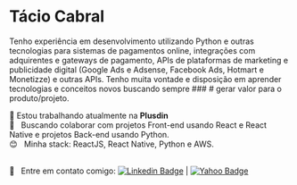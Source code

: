 # Tácio Cabral

Tenho experiência em desenvolvimento utilizando Python e outras
tecnologias para sistemas de pagamentos online, integrações com adquirentes e
gateways de pagamento, APIs de plataformas de marketing e publicidade digital (Google
Ads e Adsense, Facebook Ads, Hotmart e Monetizze) e outras APIs. Tenho muita vontade e disposição em aprender tecnologias e conceitos novos buscando sempre ### # gerar valor para o produto/projeto.

:rocket: Estou trabalhando atualmente na **Plusdin** 
<br /> :blue_heart: &nbsp; Buscando colaborar com projetos Front-end usando React e React Native e projetos Back-end usando Python.
<br /> :blush: &nbsp; Minha stack: ReactJS, React Native, Python e AWS.

<br /> :email: &nbsp; Entre em contato comigo: [![Linkedin Badge](https://img.shields.io/badge/-TacioCabral-blue?style=flat-square&logo=Linkedin&logoColor=white&link=https://linkedin.com/in/taciocabral)](https://linkedin.com/in/taciocabral) | [![Yahoo Badge](http://img.shields.io/badge/-T%C3%A1cioCabral-blueviolet?style=flat-square&logo=mail&logoColor=white&link=mailto:tacio_cabral@yahoo.com.br)](mailto:tacio_cabral@yahoo.com.br)
